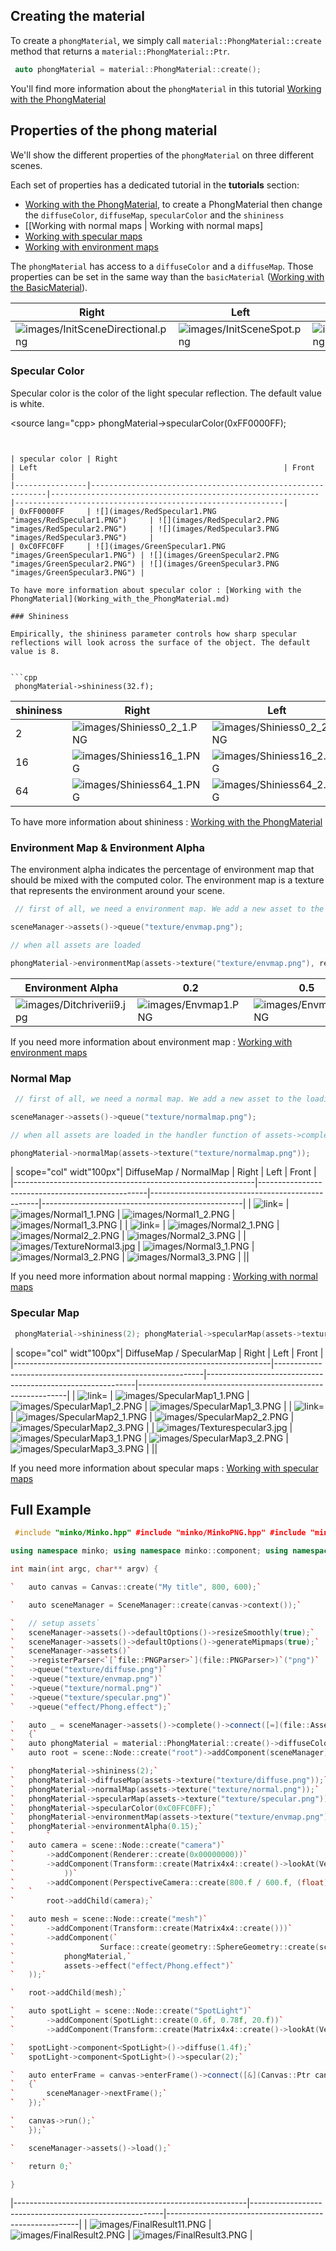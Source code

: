 Creating the material
---------------------

To create a `phongMaterial`, we simply call `material::PhongMaterial::create` method that returns a `material::PhongMaterial::Ptr`.


```cpp
 auto phongMaterial = material::PhongMaterial::create(); 
```


You'll find more information about the `phongMaterial` in this tutorial [Working with the PhongMaterial](Working_with_the_PhongMaterial.md)

Properties of the phong material
--------------------------------

We'll show the different properties of the `phongMaterial` on three different scenes.

Each set of properties has a dedicated tutorial in the **tutorials** section:

-   [Working with the PhongMaterial](Working_with_the_PhongMaterial.md), to create a PhongMaterial then change the `diffuseColor`, `diffuseMap`, `specularColor` and the `shininess`
-   [[Working with normal maps | Working with normal maps]
-   [ Working with specular maps](Working_with_specular_maps_.md)
-   [ Working with environment maps](Working_with_environment_maps_.md)

The `phongMaterial` has access to a `diffuseColor` and a `diffuseMap`. Those properties can be set in the same way than the `basicMaterial` ([Working with the BasicMaterial](Working_with_the_BasicMaterial.md)).

| Right                                                                  | Left                                                     | Front                                                      |
|------------------------------------------------------------------------|----------------------------------------------------------|------------------------------------------------------------|
| ![](images/InitSceneDirectional.png "images/InitSceneDirectional.png") | ![](images/InitSceneSpot.png "images/InitSceneSpot.png") | ![](images/InitScenePoint.png "images/InitScenePoint.png") |

### Specular Color

Specular color is the color of the light specular reflection. The default value is white.

<source lang="cpp\> phongMaterial->specularColor(0xFF0000FF); 
```


| specular color | Right                                                      | Left                                                       | Front                                                      |
|----------------|------------------------------------------------------------|------------------------------------------------------------|------------------------------------------------------------|
| 0xFF0000FF     | ![](images/RedSpecular1.PNG "images/RedSpecular1.PNG")     | ![](images/RedSpecular2.PNG "images/RedSpecular2.PNG")     | ![](images/RedSpecular3.PNG "images/RedSpecular3.PNG")     |
| 0xC0FFC0FF     | ![](images/GreenSpecular1.PNG "images/GreenSpecular1.PNG") | ![](images/GreenSpecular2.PNG "images/GreenSpecular2.PNG") | ![](images/GreenSpecular3.PNG "images/GreenSpecular3.PNG") |

To have more information about specular color : [Working with the PhongMaterial](Working_with_the_PhongMaterial.md)

### Shininess

Empirically, the shininess parameter controls how sharp specular reflections will look across the surface of the object. The default value is 8.


```cpp
 phongMaterial->shininess(32.f); 
```


| shininess | Right                                                    | Left                                                     | Front                                                    |
|-----------|----------------------------------------------------------|----------------------------------------------------------|----------------------------------------------------------|
| 2         | ![](images/Shiniess0_2_1.PNG "images/Shiniess0_2_1.PNG") | ![](images/Shiniess0_2_2.PNG "images/Shiniess0_2_2.PNG") | ![](images/Shiniess0_2_3.PNG "images/Shiniess0_2_3.PNG") |
| 16        | ![](images/Shiniess16_1.PNG "images/Shiniess16_1.PNG")   | ![](images/Shiniess16_2.PNG "images/Shiniess16_2.PNG")   | ![](images/Shiniess16_3.PNG "images/Shiniess16_3.PNG")   |
| 64        | ![](images/Shiniess64_1.PNG "images/Shiniess64_1.PNG")   | ![](images/Shiniess64_2.PNG "images/Shiniess64_2.PNG")   | ![](images/Shiniess64_3.PNG "images/Shiniess64_3.PNG")   |

To have more information about shininess : [Working with the PhongMaterial](Working_with_the_PhongMaterial.md)

### Environment Map & Environment Alpha

The environment alpha indicates the percentage of environment map that should be mixed with the computed color. The environment map is a texture that represents the environment around your scene.


```cpp
 // first of all, we need a environment map. We add a new asset to the loading queue.

sceneManager->assets()->queue("texture/envmap.png");

// when all assets are loaded

phongMaterial->environmentMap(assets->texture("texture/envmap.png"), render::EnvironmentMap2dType::BlinnNewell); phongMaterial->environmentAlpha(0.2f); 
```


| Environment Alpha                                        | 0.2                                          | 0.5                                          | 0.95                                         |
|----------------------------------------------------------|----------------------------------------------|----------------------------------------------|----------------------------------------------|
| ![](images/Ditchriverii9.jpg "images/Ditchriverii9.jpg") | ![](images/Envmap1.PNG "images/Envmap1.PNG") | ![](images/Envmap2.PNG "images/Envmap2.PNG") | ![](images/Envmap3.PNG "images/Envmap3.PNG") |

If you need more information about environment map : [ Working with environment maps](Working_with_environment_maps_.md)

### Normal Map


```cpp
 // first of all, we need a normal map. We add a new asset to the loading queue.

sceneManager->assets()->queue("texture/normalmap.png");

// when all assets are loaded in the handler function of assets->complete()

phongMaterial->normalMap(assets->texture("texture/normalmap.png")); 
```


| scope="col" widt"100px"| DiffuseMap / NormalMap            | Right                                            | Left                                             | Front                                            |
|------------------------------------------------------------|--------------------------------------------------|--------------------------------------------------|--------------------------------------------------|
| ![ link=](images/TextureNormal1.jpg " link=")              | ![](images/Normal1_1.PNG "images/Normal1_1.PNG") | ![](images/Normal1_2.PNG "images/Normal1_2.PNG") | ![](images/Normal1_3.PNG "images/Normal1_3.PNG") |
| ![ link=](images/TextureNormal2.jpg " link=")              | ![](images/Normal2_1.PNG "images/Normal2_1.PNG") | ![](images/Normal2_2.PNG "images/Normal2_2.PNG") | ![](images/Normal2_3.PNG "images/Normal2_3.PNG") |
| ![](images/TextureNormal3.jpg "images/TextureNormal3.jpg") | ![](images/Normal3_1.PNG "images/Normal3_1.PNG") | ![](images/Normal3_2.PNG "images/Normal3_2.PNG") | ![](images/Normal3_3.PNG "images/Normal3_3.PNG") |
||

If you need more information about normal mapping : [Working with normal maps](Working_with_normal_maps_.md)

### Specular Map


```cpp
 phongMaterial->shininess(2); phongMaterial->specularMap(assets->texture("texture/specularmap.png")); 
```


| scope="col" widt"100px"| DiffuseMap / SpecularMap              | Right                                                      | Left                                                       | Front                                                      |
|----------------------------------------------------------------|------------------------------------------------------------|------------------------------------------------------------|------------------------------------------------------------|
| ![ link=](images/Texturespecular1.jpg " link=")                | ![](images/SpecularMap1_1.PNG "images/SpecularMap1_1.PNG") | ![](images/SpecularMap1_2.PNG "images/SpecularMap1_2.PNG") | ![](images/SpecularMap1_3.PNG "images/SpecularMap1_3.PNG") |
| ![ link=](images/Texturespecular22.jpg " link=")               | ![](images/SpecularMap2_1.PNG "images/SpecularMap2_1.PNG") | ![](images/SpecularMap2_2.PNG "images/SpecularMap2_2.PNG") | ![](images/SpecularMap2_3.PNG "images/SpecularMap2_3.PNG") |
| ![](images/Texturespecular3.jpg "images/Texturespecular3.jpg") | ![](images/SpecularMap3_1.PNG "images/SpecularMap3_1.PNG") | ![](images/SpecularMap3_2.PNG "images/SpecularMap3_2.PNG") | ![](images/SpecularMap3_3.PNG "images/SpecularMap3_3.PNG") |
||

If you need more information about specular maps : [ Working with specular maps](Working_with_specular_maps_.md)

Full Example
------------


```cpp
 #include "minko/Minko.hpp" #include "minko/MinkoPNG.hpp" #include "minko/MinkoSDL.hpp"

using namespace minko; using namespace minko::component; using namespace minko::math;

int main(int argc, char** argv) {

`   auto canvas = Canvas::create("My title", 800, 600);`

`   auto sceneManager = SceneManager::create(canvas->context());`

`   // setup assets`
`   sceneManager->assets()->defaultOptions()->resizeSmoothly(true);`
`   sceneManager->assets()->defaultOptions()->generateMipmaps(true);`
`   sceneManager->assets()`
`   ->registerParser<`[`file::PNGParser>`](file::PNGParser>)`("png")`
`   ->queue("texture/diffuse.png")`
`   ->queue("texture/envmap.png")`
`   ->queue("texture/normal.png")`
`   ->queue("texture/specular.png")`
`   ->queue("effect/Phong.effect");`

`   auto _ = sceneManager->assets()->complete()->connect([=](file::AssetLibrary::Ptr assets)`
`   {`
`   auto phongMaterial = material::PhongMaterial::create()->diffuseColor(math::Vector4::create(1., 1., 1., 1.));`
`   auto root = scene::Node::create("root")->addComponent(sceneManager);`

`   phongMaterial->shininess(2);`
`   phongMaterial->diffuseMap(assets->texture("texture/diffuse.png"));`
`   phongMaterial->normalMap(assets->texture("texture/normal.png"));`
`   phongMaterial->specularMap(assets->texture("texture/specular.png"));`
`   phongMaterial->specularColor(0xC0FFC0FF);`
`   phongMaterial->environmentMap(assets->texture("texture/envmap.png"), render::EnvironmentMap2dType::BlinnNewell);`
`   phongMaterial->environmentAlpha(0.15);`
`       `
`   auto camera = scene::Node::create("camera")`
`       ->addComponent(Renderer::create(0x00000000))`
`       ->addComponent(Transform::create(Matrix4x4::create()->lookAt(Vector3::create(0.0f, 0.f, 0.f), Vector3::create(0.0f, 1.f, 1.3f))`
`           ))`
`       ->addComponent(PerspectiveCamera::create(800.f / 600.f, (float)PI * 0.25f, .1f, 1000.f));`
`   `
`       root->addChild(camera);`

`   auto mesh = scene::Node::create("mesh")`
`       ->addComponent(Transform::create(Matrix4x4::create()))`
`       ->addComponent(`
`                   Surface::create(geometry::SphereGeometry::create(sceneManager->assets()->context(), 30, 30, true),`
`           phongMaterial,`
`           assets->effect("effect/Phong.effect")`
`   ));`

`   root->addChild(mesh);`

`   auto spotLight = scene::Node::create("SpotLight")`
`       ->addComponent(SpotLight::create(0.6f, 0.78f, 20.f))`
`       ->addComponent(Transform::create(Matrix4x4::create()->lookAt(Vector3::zero(), Vector3::create(3.f, 5.f, 1.5f))));`

`   spotLight->component<SpotLight>()->diffuse(1.4f);`
`   spotLight->component<SpotLight>()->specular(2);`

`   auto enterFrame = canvas->enterFrame()->connect([&](Canvas::Ptr canvas, uint time, uint deltaTime)`
`   {`
`       sceneManager->nextFrame();`
`   });`

`   canvas->run();`
`   });`

`   sceneManager->assets()->load();`

`   return 0;`

} 
```


|----------------------------------------------------------|--------------------------------------------------------|--------------------------------------------------------|
| ![](images/FinalResult11.PNG "images/FinalResult11.PNG") | ![](images/FinalResult2.PNG "images/FinalResult2.PNG") | ![](images/FinalResult3.PNG "images/FinalResult3.PNG") |


